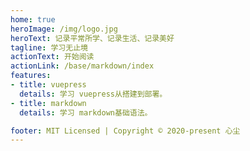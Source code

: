 ```yaml
---
home: true
heroImage: /img/logo.jpg
heroText: 记录平常所学、记录生活、记录美好
tagline: 学习无止境
actionText: 开始阅读
actionLink: /base/markdown/index
features:
- title: vuepress
  details: 学习 vuepress从搭建到部署。
- title: markdown
  details: 学习 markdown基础语法。

footer: MIT Licensed | Copyright © 2020-present 心尘
---
```

